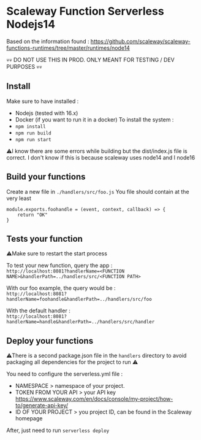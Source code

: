 # Scaleway Function Serverless Nodejs14
Based on the information found : https://github.com/scaleway/scaleway-functions-runtimes/tree/master/runtimes/node14

💀💀 DO NOT USE THIS IN PROD. ONLY MEANT FOR TESTING / DEV PURPOSES 💀💀
## Install
Make sure to have installed : 
- Nodejs (tested with 16.x)
- Docker (if you want to run it in a docker)
To install the system : 
- ``npm install``
- ``npm run build``
- ``npm run start``

⚠️I know there are some errors while building but the dist/index.js file is correct. I don't know if this is because scaleway uses node14 and I node16
## Build your functions
Create a new file in ``./handlers/src/foo.js``
You file should contain at the very least
```
module.exports.foohandle = (event, context, callback) => {
    return "OK"
}
```

## Tests your function
⚠️Make sure to restart the start process

To test your new function, query the app :   
``http://localhost:8081?handlerName=<FUNCTION NAME>&handlerPath=../handlers/src/<FUNCTION PATH>``

With our foo example, the query would be :  
``http://localhost:8081?handlerName=foohandle&handlerPath=../handlers/src/foo``


With the default handler :  
``http://localhost:8081?handlerName=handle&handlerPath=../handlers/src/handler``

## Deploy your functions
⚠️There is a second package.json file in the ``handlers`` directory to avoid packaging all dependencies for the project to run ⚠️

You need to configure the serverless.yml file : 
- NAMESPACE > namespace of your project.
- TOKEN FROM YOUR API > your API key https://www.scaleway.com/en/docs/console/my-project/how-to/generate-api-key/
- ID OF YOUR PROJECT > you project ID, can be found in the Scaleway homepage

After, just need to run ``serverless deploy``